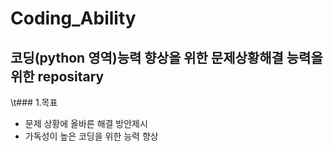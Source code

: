 # Coding_Ability

## 코딩(python 영역)능력 향상을 위한 문제상황해결 능력을 위한 repositary
\t### 1.목표
* 문제 상황에 올바른 해결 방안제시
* 가독성이 높은 코딩을 위한 능력 향상
